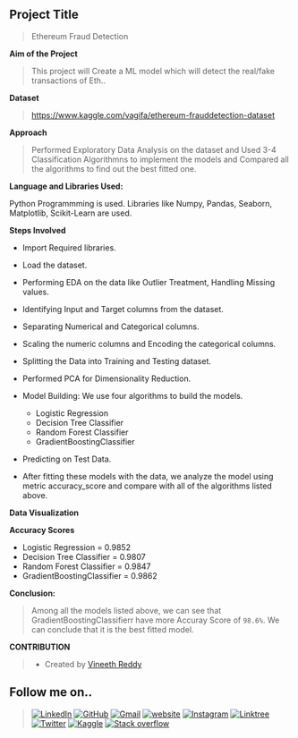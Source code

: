
## Project Title

>Ethereum Fraud Detection

**Aim of the Project**  

>This project will Create a ML model which will detect the real/fake transactions of Eth..

**Dataset**  

>https://www.kaggle.com/vagifa/ethereum-frauddetection-dataset

**Approach**

>Performed Exploratory Data Analysis on the dataset and Used 3-4 Classification Algorithmns to implement the models and Compared all the algorithms to find out the best fitted one.

**Language and Libraries Used:**

Python Programmming is used.
Libraries like Numpy, Pandas, Seaborn, Matplotlib, Scikit-Learn are used.

**Steps Involved**

- Import Required libraries.
- Load the dataset.
- Performing EDA on the data like Outlier Treatment, Handling Missing values.
- Identifying Input and Target columns from the dataset.
- Separating Numerical and Categorical columns.
- Scaling the numeric columns and Encoding the categorical columns.
- Splitting the Data into Training and Testing dataset.
- Performed PCA for Dimensionality Reduction.
- Model Building: We use four algorithms to build the models.
    - Logistic Regression
    - Decision Tree Classifier
    - Random Forest Classifier
    - GradientBoostingClassifier
- Predicting on Test Data. 

- After fitting these models with the data, we analyze the model using metric accuracy_score and compare with all of the algorithms listed above.

**Data Visualization**   



**Accuracy Scores**

- Logistic Regression  =  0.9852
- Decision Tree Classifier  = 0.9807
- Random Forest Classifier  = 0.9847
- GradientBoostingClassifier = 0.9862

**Conclusion:**

>Among all the models listed above, we can see that GradientBoostingClassifierr have more Accuray Score of ```98.6%```. We can conclude that it is the best fitted model.


**CONTRIBUTION**

>- Created by [Vineeth Reddy](https://linktr.ee/vineethreddy1997)

## Follow me on..

>[![LinkedIn](https://img.shields.io/badge/linkedin-%230077B5.svg?style=for-the-badge&logo=linkedin&logoColor=white)](https://www.linkedin.com/in/vineethreddy1997/)
[![GitHub](https://img.shields.io/badge/github-%23121011.svg?style=for-the-badge&logo=github&logoColor=white)](https://github.com/VineethReddy1997)
[![Gmail](https://img.shields.io/badge/Gmail-D14836?style=for-the-badge&logo=gmail&logoColor=white)](mailto:vineethreddywithds@gmail.com)
[![website](https://img.shields.io/badge/website-000000?style=for-the-badge&logo=About.me&logoColor=white)](https://vineethdata.github.io/)
[![Instagram](https://img.shields.io/badge/Instagram-E4405F?style=for-the-badge&logo=instagram&logoColor=white)](https://www.instagram.com/vineeth_reddy_2426/)
[![Linktree](https://img.shields.io/badge/linktree-39E09B?style=for-the-badge&logo=linktree&logoColor=white)](https://linktr.ee/vineethreddy1997)
[![Twitter](https://img.shields.io/badge/Twitter-1DA1F2?style=for-the-badge&logo=twitter&logoColor=white)](https://twitter.com/gangulavineeth1)
[![Kaggle](https://img.shields.io/badge/Kaggle-20BEFF?style=for-the-badge&logo=Kaggle&logoColor=white)](https://www.kaggle.com/vineethreddygangula)
[![Stack overflow](https://img.shields.io/badge/Stack_Overflow-FE7A16?style=for-the-badge&logo=stack-overflow&logoColor=white)](https://stackoverflow.com/users/18168904/vineeth-reddy-gangula)


